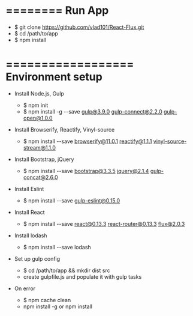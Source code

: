 ========
Run App
========

- $ git clone https://github.com/vlad101/React-Flux.git
- $ cd /path/to/app
- $ npm install

==================
Environment setup
==================

- Install Node.js, Gulp
	- $ npm init
	- $ npm install -g --save gulp@3.9.0 gulp-connect@2.2.0 gulp-open@1.0.0 

- Install Browserify, Reactify, Vinyl-source
	- $ npm install --save browserify@11.0.1 reactify@1.1.1 vinyl-source-stream@1.1.0

- Install Bootstrap, jQuery
	- $ npm install --save bootstrap@3.3.5 jquery@2.1.4 gulp-concat@2.6.0

- Install Eslint
	- $ npm install --save gulp-eslint@0.15.0

- Install React
	- $ npm install --save react@0.13.3 react-router@0.13.3 flux@2.0.3

- Install lodash
	- $ npm install --save lodash

- Set up gulp config
	- $ cd /path/to/app && mkdir dist src
	- create gulpfile.js and populate it with gulp tasks

- On error
	- $ npm cache clean
	- npm install -g <package> or npm install <package>